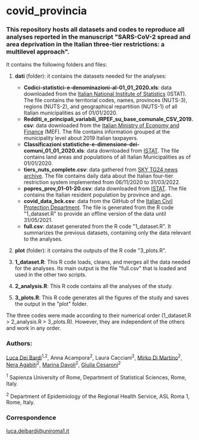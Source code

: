 # covid_provincia
### This repository hosts all datasets and codes to reproduce all analyses reported in the manuscript "SARS-CoV-2 spread and area deprivation in the Italian three-tier restrictions: a multilevel approach".
It contains the following folders and files:
1. **dati** (folder): it contains the datasets needed for the analyses:
   * **Codici-statistici-e-denominazioni-al-01_01_2020.xls**: data downloaded from the [Italian National Institute of Statistics][1] (ISTAT). The file contains the territorial codes, names, provinces (NUTS-3), regions (NUTS-2), and geographical repartition (NUTS-1) of all Italian municipalities as of 01/01/2020.
   * **Redditi_e_principali_variabili_IRPEF_su_base_comunale_CSV_2019.csv**: data downloaded from the [Italian Ministry of Economy and Finance][2] (MEF). The file contains information grouped at the municipality level about 2019 Italian taxpayers.
   * **Classificazioni statistiche-e-dimensione-dei-comuni_01_01_2020.xls**: data downloaded from [ISTAT][3]. The file contains land areas and populations of all Italian Municipalities as of 01/01/2020.
   * **tiers_nuts_complete.csv**: data gathered from [SKY TG24 news archive][4]. The file contains daily data about the Italian four-tier restriction system implemented from 06/11/2020 to 31/03/2022.
   * **popres_prov_01-01-20.csv**: data downloaded from [ISTAT][5]. The file contains the Italian resident population by province and age.
   * **covid_data_bck.csv**: data from the GitHub of the [Italian Civil Protection Department][6]. The file is generated from the R code "1_dataset.R" to provide an offline version of the data until 31/05/2021.
   * **full.csv**: dataset generated from the R code "1_dataset.R". It summarizes the previous datasets, containing only the data relevant to the analyses.
   
2. **plot** (folder): it contains the outputs of the R code "3_plots.R".

3. **1_dataset.R**: This R code loads, cleans, and merges all the data needed for the analyses. Its main output is the file "full.csv" that is loaded and used in the other two scripts.

4. **2_analysis.R**: This R code contains all the analyses of the study.

5. **3_plots.R**: This R code generates all the figures of the study and saves the output in the "plot" folder.

The three codes were made according to their numerical order (1_dataset.R > 2_analysis.R > 3_plots.R). However, they are independent of the others and work in any order.

### Authors:
[Luca Dei Bardi][7]<sup>1,2</sup>, Anna Acampora<sup>2</sup>, Laura Cacciani<sup>2</sup>, [Mirko Di Martino][8]<sup>2</sup>, [Nera Agabiti][9]<sup>2</sup>, [Marina Davoli][10]<sup>2</sup>, [Giulia Cesaroni][11]<sup>2</sup>


<sup>1</sup> Sapienza University of Rome, Department of Statistical Sciences, Rome, Italy.

<sup>2</sup> Department of Epidemiology of the Regional Health Service, ASL Roma 1, Rome, Italy.

### Correspondence
luca.deibardi@uniroma1.it


[1]: https://www.istat.it/it/archivio/6789
[2]: https://www1.finanze.gov.it/finanze/analisi_stat/public/index.php?search_class[0]=cCOMUNE&opendata=yes
[3]: https://www.istat.it/it/archivio/156224
[4]: https://tg24.sky.it/archivio
[5]: https://demo.istat.it/popres/download.php?anno=2020&lingua=eng
[6]: https://github.com/pcm-dpc/COVID-19
[7]: https://www.researchgate.net/profile/Luca-Dei-Bardi
[8]: https://www.researchgate.net/profile/Mirko-Martino
[9]: https://www.researchgate.net/profile/Nera-Agabiti
[10]: https://www.researchgate.net/profile/Marina-Davoli
[11]: https://www.researchgate.net/profile/Giulia-Cesaroni
